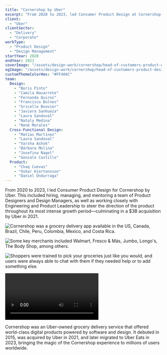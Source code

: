 ```yaml
---
title: "Cornershop by Uber"
excerpt: "From 2020 to 2023, led Consumer Product Design at Cornershop by Uber."
client:
  - "Uber"
clientSector:
  - "Delivery"
  - "Corporate"
workType:
  - "Product Design"
  - "Design Management"
startYear: 2020
endYear: 2023
coverImage: "/assets/design-work/cornershop/head-of-customers-product-design/cornershop-cover.png"
ogImage: "/assets/design-work/cornershop/head-of-customers-product-design/social-thumbnail.png"
customThemeColorHex: "#FF404C"
team:
  Design:
    - "Boris Pinto"
    - "Camila Navarrete"
    - "Fernanda Quiroz"
    - "Francisco Bulnes"
    - "Gricelle Bouvier"
    - "Javiera Sanhueza"
    - "Laura Sandoval"
    - "Nataly Medina"
    - "René Morales"
  Cross-Functional Design:
    - "Matías Martínez"
    - "Laura Sandoval"
    - "Varsha Ashok"
    - "Bárbara Molina"
    - "Josefina Nagel"
    - "Gonzalo Castillo"
  Product:
    - "Chaq Cuevas"
    - "Oskar Hjertonsson"
    - "Daniel Undurraga"
---
```


From 2020 to 2023, I led Consumer Product Design for Cornershop by Uber. This included hiring, managing, and mentoring a team of Product Designers and Design Managers, as well as working closely with Engineering and Product Leadership to steer the direction of the product throughout its most intense growth period—culminating in a $3B acquisition by Uber in 2021.

![Cornershop was a grocery delivery app available in the US, Canada, Brazil, Chile, Peru, Colombia, Mexico, and Costa Rica.](/assets/design-work/cornershop/head-of-customers-product-design/cornershop-marketplace.png)

![Some key merchants included Walmart, Fresco & Más, Jumbo, Longo's, The Body Shop, among others.](/assets/design-work/cornershop/head-of-customers-product-design/cornershop-storefront.png)

![Shoppers were trained to pick your groceries just like you would, and users were always able to chat with them if they needed help or to add something else.](/assets/design-work/cornershop/head-of-customers-product-design/cornershop-order.png)

![We shipped 100+ projects.](/assets/design-work/cornershop/head-of-customers-product-design/projects-grid-infinite-carousel.webm)

Cornershop was an Uber-owned grocery delivery service that offered world-class digital products powered by software and design. It debuted in 2015, was acquired by Uber in 2021, and later migrated to Uber Eats in 2023, bringing the magic of the Cornershop experience to millions of users worldwide.